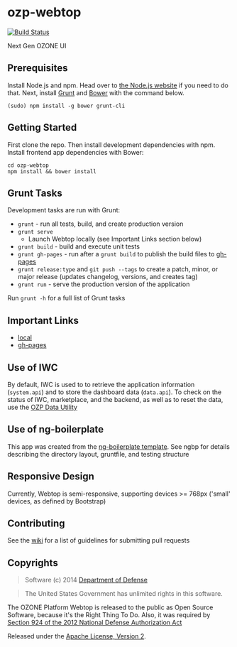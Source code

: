 # ozp-webtop

[![Build Status](https://travis-ci.org/ozone-development/ozp-webtop.svg?branch=master)](https://travis-ci.org/ozone-development/ozp-webtop)

Next Gen OZONE UI

## Prerequisites
Install Node.js and npm. Head over to [the Node.js website](http://nodejs.org/) 
if you need to do that.
Next, install [Grunt](http://gruntjs.com/) and [Bower](http://bower.io/) with 
the command below.

    (sudo) npm install -g bower grunt-cli

## Getting Started
First clone the repo. Then install development dependencies with npm. Install 
frontend app dependencies with Bower:

    cd ozp-webtop
    npm install && bower install
    
## Grunt Tasks
Development tasks are run with Grunt:

 - `grunt` - run all tests, build, and create production version
 - `grunt serve` 
     * Launch Webtop locally (see Important Links section below)
 - `grunt build` - build and execute unit tests
 - `grunt gh-pages` - run after a `grunt build` to publish the build files to 
 [gh-pages](http://ozone-development.github.io/ozp-webtop/)
 - `grunt release:type` and `git push --tags` to create a patch, minor, or 
 major release (updates changelog, versions, and creates tag)
 - `grunt run` - serve the production version of the application
 
Run `grunt -h` for a full list of Grunt tasks

## Important Links
* [local](http://localhost:9100)
* [gh-pages](http://ozone-development.github.io/ozp-webtop/tools/index.html)

## Use of IWC
By default, IWC is used to to retrieve the application information 
(`system.api`) and to store the dashboard data (`data.api`). To check on the 
 status of IWC, marketplace, and the backend, as well as to reset the 
 data, use the [OZP Data Utility](http://ozone-development.github.io/ozp-webtop/tools/ozpDataUtility/index.html)

## Use of ng-boilerplate
This app was created from the 
[ng-boilerplate template](https://github.com/ngbp/ngbp).
See ngbp for details describing the directory layout, gruntfile, and testing 
structure

## Responsive Design
Currently, Webtop is semi-responsive, supporting devices >= 768px ('small' 
devices, as defined by Bootstrap)

## Contributing
See the [wiki](https://github.com/ozone-development/ozp-webtop/wiki/Pull-Request-Checklist)
 for a list of guidelines for submitting pull requests

## Copyrights
> Software (c) 2014 [Department of Defense](http://defense.gov/ "DoD")

> The United States Government has unlimited rights in this software.  
 
The OZONE Platform Webtop is released to the public as Open Source Software, 
because it's the Right Thing To Do. Also, it was required by [Section 924 of the 2012 National Defense Authorization Act](http://www.gpo.gov/fdsys/pkg/PLAW-112publ81/pdf/PLAW-112publ81.pdf "NDAA FY12")

Released under the 
[Apache License, Version 2](http://www.apache.org/licenses/LICENSE-2.0.html "Apache License v2").
